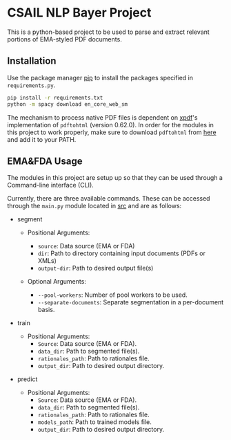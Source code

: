 # CSAIL NLP Bayer Project
This is a python-based project to be used to parse and extract relevant portions of EMA-styled PDF documents.

## Installation

Use the package manager [pip](https://pip.pypa.io/en/stable/) to install the packages specified in ```requirements.py```.

```bash
pip install -r requirements.txt
python -m spacy download en_core_web_sm
```

The mechanism to process native PDF files is dependent on [xpdf](https://www.xpdfreader.com/)'s implementation of ```pdftohtml``` (version 0.62.0). In order for the modules in this project to work properly, make sure to download ```pdftohtml``` from [here](https://www.xpdfreader.com/download.html) and add it to your PATH.

## EMA&FDA Usage
The modules in this project are setup up so that they can be used through a Command-line interface (CLI).

Currently, there are three available commands. These can be accessed through the ``main.py`` module located in [src](src/) and are as follows:

* segment
    * Positional Arguments:
        * ```source```: Data source (EMA or FDA)
        * ```dir```: Path to directory containing input documents (PDFs or XMLs)
        * ```output-dir```: Path to desired output file(s)

    * Optional Arguments:
        * ```--pool-workers```: Number of pool workers to be used.
        * ```--separate-documents```:  Separate segmentation in a per-document basis.

* train
    * Positional Arguments:
        * ```Source```: Data source (EMA or FDA).
        * ```data_dir```: Path to segmented file(s).
        * ```rationales_path```:  Path to rationales file.
        * ```output_dir```: Path to desired output directory.

* predict
    * Positional Arguments:
        * ```Source```: Data source (EMA or FDA).
        * ```data_dir```: Path to segmented file(s).
        * ```rationales_path```:  Path to rationales file.
        * ```models_path```:  Path to trained models file.
        * ```output_dir```: Path to desired output directory.
